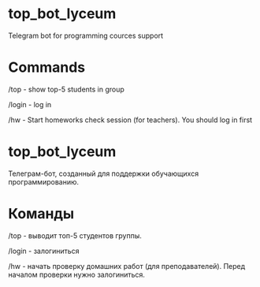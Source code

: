 # top_bot_lyceum
Telegram bot for programming cources support

# Commands
/top - show top-5 students in group

/login - log in

/hw - Start homeworks check session (for teachers). You should log in first


# top_bot_lyceum
Телеграм-бот, созданный для поддержки обучающихся программированию.

# Команды
/top - выводит топ-5 студентов группы.

/login - залогиниться

/hw - начать проверку домашних работ (для преподавателей). Перед началом проверки нужно залогиниться.